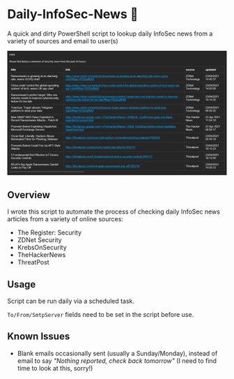 # Daily-InfoSec-News 📰
A quick and dirty PowerShell script to lookup daily InfoSec news from a variety of sources and email to user(s) 

![alt text](https://github.com/d4rkshell/Daily-InfoSec-News/blob/main/Daily-InfoSec-News_sample.png?raw=true)

## Overview
I wrote this script to automate the process of checking daily InfoSec news articles from a variety of online sources:

* The Register: Security
* ZDNet Security
* KrebsOnSecurity
* TheHackerNews
* ThreatPost

## Usage
Script can be run daily via a scheduled task.

`To/From/SmtpServer` fields need to be set in the script before use.

## Known Issues
* Blank emails occasionally sent (usually a Sunday/Monday), instead of email to say *"Nothing reported, check back tomorrow"* (I need to find time to look at this, sorry!)
